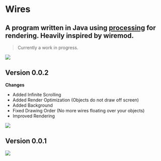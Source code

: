 Wires
=====

A program written in Java using [processing](https://processing.org/) for rendering. 
Heavily inspired by wiremod.
---


> Currently a work in progress.

<img src="https://i.imgur.com/PTIImvA.png">

Version 0.0.2
---
 **Changes**
 + Added Infinite Scrolling
 + Added Render Optimization (Objects do not draw off screen)
 + Added Background
 + Fixed Drawing Order (No more wires floating over your objects)
 + Improved Rendering

<img src="https://i.imgur.com/QHnCiBE.png">

Version 0.0.1
---
<img src="https://i.imgur.com/d1pzaiW.png">
